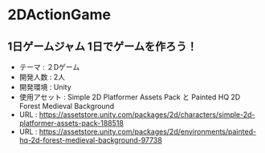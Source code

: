 # 2DActionGame

## 1日ゲームジャム 1日でゲームを作ろう！
* テーマ : ２Dゲーム
* 開発人数 : 2人
* 開発環境 : Unity
* 使用アセット : Simple 2D Platformer Assets Pack と Painted HQ 2D Forest Medieval Background 
* URL : https://assetstore.unity.com/packages/2d/characters/simple-2d-platformer-assets-pack-188518
* URL : https://assetstore.unity.com/packages/2d/environments/painted-hq-2d-forest-medieval-background-97738
